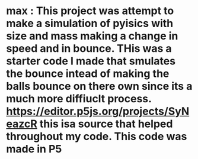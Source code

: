 # max : This project was  attempt to make a simulation of pyisics with size and mass making a change in speed and in bounce. THis was a starter code I made that smulates the bounce intead of making the balls bounce on there own since its a much more diffiuclt process. https://editor.p5js.org/projects/SyNeazcR this isa source that helped throughout my code. This code was made in P5
